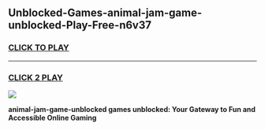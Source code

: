 
## Unblocked-Games-animal-jam-game-unblocked-Play-Free-n6v37
<h3>
<a href="https://premium76.site?title=animal-jam-game-unblocked&ref=22A">CLICK TO PLAY</a></h3>
<hr>

<h3>
<a href="https://premium76.site?title=animal-jam-game-unblocked&ref=22A">CLICK 2 PLAY</a>
  
</h3>

<a href="https://premium76.site?title=animal-jam-game-unblocked&ref=22A"><img src="https://clearcache.store/games.png"></a>


**animal-jam-game-unblocked games unblocked: Your Gateway to Fun and Accessible Online Gaming**

